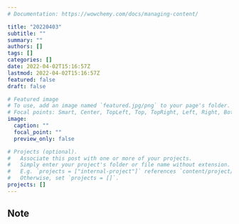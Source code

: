 ```yaml
---
# Documentation: https://wowchemy.com/docs/managing-content/

title: "20220403"
subtitle: ""
summary: ""
authors: []
tags: []
categories: []
date: 2022-04-02T15:16:57Z
lastmod: 2022-04-02T15:16:57Z
featured: false
draft: false

# Featured image
# To use, add an image named `featured.jpg/png` to your page's folder.
# Focal points: Smart, Center, TopLeft, Top, TopRight, Left, Right, BottomLeft, Bottom, BottomRight.
image:
  caption: ""
  focal_point: ""
  preview_only: false

# Projects (optional).
#   Associate this post with one or more of your projects.
#   Simply enter your project's folder or file name without extension.
#   E.g. `projects = ["internal-project"]` references `content/project/deep-learning/index.md`.
#   Otherwise, set `projects = []`.
projects: []
---
```


## Note

